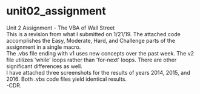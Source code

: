 # unit02_assignment
Unit 2 Assignment - The VBA of Wall Street <br />
This is a revision from what I submitted on 1/21/19.
The attached code accomplishes the Easy, Moderate, Hard, and Challenge parts of the assignment in a single macro. <br />
The .vbs file ending with v1 uses new concepts over the past week.  The v2 file utilizes 'while' loops rather than 'for-next' loops.  There are other significant differences as well.<br />
I have attached three screenshots for the results of years 2014, 2015, and 2016. Both .vbs code files yield identical results.<br />
-CDR.
